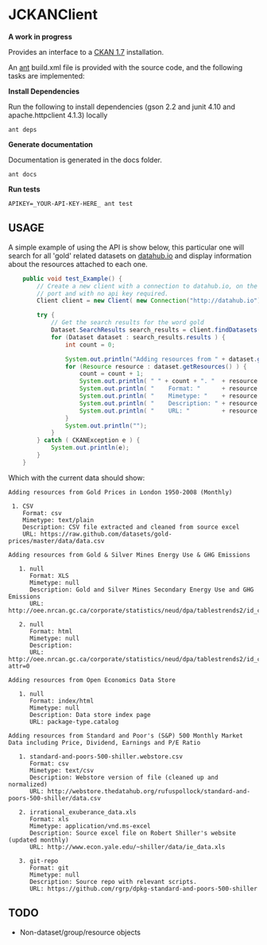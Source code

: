 JCKANClient
====

__A work in progress__

Provides an interface to a [CKAN 1.7](http://ckan.org) installation.

An [ant](http://ant.apache.org/) build.xml file is provided with the source code, and the following tasks are implemented:

__Install Dependencies__

Run the following to install dependencies (gson 2.2 and junit 4.10 and apache.httpclient 4.1.3) locally

```
ant deps
```

__Generate documentation__

Documentation is generated in the docs folder.

```
ant docs
```

__Run tests__

```
APIKEY=_YOUR-API-KEY-HERE_ ant test
```

USAGE
-----

A simple example of using the API is show below, this particular one will search for all 'gold' related datasets on [datahub.io](http://datahub.io) and display information about the resources attached to each one.

```java
    public void test_Example() {
        // Create a new client with a connection to datahub.io, on the default
        // port and with no api key required.
        Client client = new Client( new Connection("http://datahub.io"), "");

        try {
            // Get the search results for the word gold
            Dataset.SearchResults search_results = client.findDatasets("gold");
            for (Dataset dataset : search_results.results ) {
                int count = 0;

                System.out.println("Adding resources from " + dataset.getTitle() + "\n");
                for (Resource resource : dataset.getResources() ) {
                    count = count + 1;
                    System.out.println( " " + count + ". "  + resource.getName() );
                    System.out.println( "    Format: "      + resource.getFormat() );
                    System.out.println( "    Mimetype: "    + resource.getMimetype() );
                    System.out.println( "    Description: " + resource.getDescription() );
                    System.out.println( "    URL: "         + resource.getUrl() + "\n");
                }
                System.out.println("");
            }
        } catch ( CKANException e ) {
            System.out.println(e);
        }
    }

```

Which with the current data should show:


```
Adding resources from Gold Prices in London 1950-2008 (Monthly)

 1. CSV
    Format: csv
    Mimetype: text/plain
    Description: CSV file extracted and cleaned from source excel
    URL: https://raw.github.com/datasets/gold-prices/master/data/data.csv

Adding resources from Gold & Silver Mines Energy Use & GHG Emissions 

   1. null
      Format: XLS
      Mimetype: null
      Description: Gold and Silver Mines Secondary Energy Use and GHG Emissions
      URL: http://oee.nrcan.gc.ca/corporate/statistics/neud/dpa/tablestrends2/id_ca_11_e.xls

   2. null
      Format: html
      Mimetype: null
      Description:
      URL: http://oee.nrcan.gc.ca/corporate/statistics/neud/dpa/tablestrends2/id_ca_11_e_4.cfm?attr=0

Adding resources from Open Economics Data Store

   1. null
      Format: index/html
      Mimetype: null
      Description: Data store index page
      URL: package-type.catalog

Adding resources from Standard and Poor's (S&P) 500 Monthly Market Data including Price, Dividend, Earnings and P/E Ratio

   1. standard-and-poors-500-shiller.webstore.csv
      Format: csv
      Mimetype: text/csv
      Description: Webstore version of file (cleaned up and normalized)
      URL: http://webstore.thedatahub.org/rufuspollock/standard-and-poors-500-shiller/data.csv

   2. irrational_exuberance_data.xls
      Format: xls
      Mimetype: application/vnd.ms-excel
      Description: Source excel file on Robert Shiller's website (updated monthly)
      URL: http://www.econ.yale.edu/~shiller/data/ie_data.xls

   3. git-repo
      Format: git
      Mimetype: null
      Description: Source repo with relevant scripts.
      URL: https://github.com/rgrp/dpkg-standard-and-poors-500-shiller

```


TODO
----

 * Non-dataset/group/resource objects

